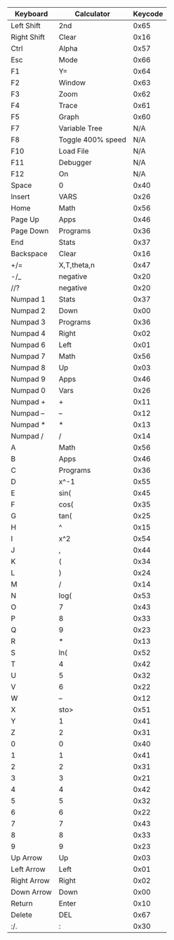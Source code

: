 Keyboard | Calculator | Keycode
-----|-----|-----|
Left Shift|2nd|0x65
Right Shift|Clear|0x16
Ctrl|Alpha|0x57
Esc|Mode|0x66
F1|Y=|0x64
F2|Window|0x63
F3|Zoom|0x62
F4|Trace|0x61
F5|Graph|0x60
F7|Variable Tree|N/A
F8|Toggle 400% speed|N/A
F10|Load File|N/A
F11|Debugger|N/A
F12|On |N/A
Space|0|0x40
Insert|VARS|0x26
Home|Math|0x56
Page Up|Apps|0x46
Page Down|Programs|0x36
End|Stats|0x37
Backspace|Clear|0x16
+/=|X,T,theta,n|0x47
-/_|negative|0x20
//?|negative|0x20
Numpad 1|Stats|0x37
Numpad 2|Down|0x00
Numpad 3|Programs|0x36
Numpad 4|Right|0x02
Numpad 6|Left|0x01
Numpad 7|Math|0x56
Numpad 8|Up|0x03
Numpad 9|Apps|0x46
Numpad 0|Vars|0x26
Numpad +|+|0x11
Numpad –|–|0x12
Numpad *|*|0x13
Numpad /|/|0x14
A|Math|0x56
B|Apps|0x46
C|Programs|0x36
D|x^-1|0x55
E|sin(|0x45
F|cos(|0x35
G|tan(|0x25
H|^|0x15
I|x^2|0x54
J|,|0x44
K|(|0x34
L|)|0x24
M|/|0x14
N|log(|0x53
O|7|0x43
P|8|0x33
Q|9|0x23
R|*|0x13
S|ln(|0x52
T|4|0x42
U|5|0x32
V|6|0x22
W|–|0x12
X|sto>|0x51
Y|1|0x41
Z|2|0x31
0|0|0x40
1|1|0x41
2|2|0x31
3|3|0x21
4|4|0x42
5|5|0x32
6|6|0x22
7|7|0x43
8|8|0x33
9|9|0x23
Up Arrow|Up|0x03
Left Arrow|Left|0x01
Right Arrow|Right|0x02
Down Arrow|Down|0x00
Return|Enter|0x10
Delete|DEL|0x67
:/.|:|0x30